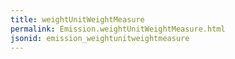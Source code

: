 ```yaml
---
title: weightUnitWeightMeasure
permalink: Emission.weightUnitWeightMeasure.html
jsonid: emission_weightunitweightmeasure
---
```

